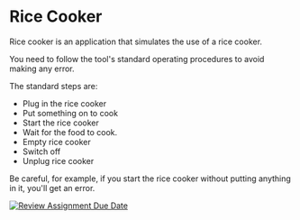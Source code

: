 # Rice Cooker

Rice cooker is an application that simulates the use of a rice cooker.

You need to follow the tool's standard operating procedures to avoid making any error.

The standard steps are:

- Plug in the rice cooker
- Put something on to cook
- Start the rice cooker
- Wait for the food to cook.
- Empty rice cooker
- Switch off
- Unplug rice cooker

Be careful, for example, if you start the rice cooker without putting anything in it, you'll get an error.

[![Review Assignment Due Date](https://classroom.github.com/assets/deadline-readme-button-24ddc0f5d75046c5622901739e7c5dd533143b0c8e959d652212380cedb1ea36.svg)](https://classroom.github.com/a/PHq8Kfj_)
